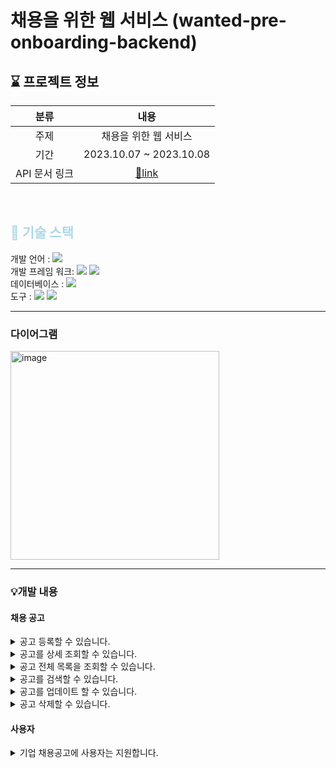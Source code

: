 # 채용을 위한 웹 서비스 (wanted-pre-onboarding-backend)

## ⌛️ 프로젝트 정보

|    분류     |                                                 내용                                                  |  
|:---------:|:---------------------------------------------------------------------------------------------------:|
|    주제     |                                               채용을 위한 웹 서비스                                              |
|    기간     |                                       2023.10.07 ~      2023.10.08                                 |
| API 문서 링크 | [🔗link]() |

<br>

## <span style="color:lightblue"> 🔨 기술 스택

개발 언어 : <img src="https://img.shields.io/badge/JAVA-17-FFFFFF?style=flate&logo=openjdk&logoColor=FFFFFF">
<br>
개발 프레임 워크: <img src="https://img.shields.io/badge/SpringBoot-3.1.1-6DB33F?style=flate&logo=SpringBoot&logoColor=6DB33F">
<img src="https://img.shields.io/badge/junit5-FFFFFF?style=flate&logo=junit5&logoColor=junit5">
<br>
데이터베이스 : <img src="https://img.shields.io/badge/SQLite3-003B57?style=for-the-badge&logo=SQLite&logoColor=white" >
<br>
도구 : <img src="https://img.shields.io/badge/GitHub-181717?style=flate&logo=GitHub&logoColor=white">
<img src="https://img.shields.io/badge/postman-FFFFFF?style=flate&logo=postman&logoColor=postman">
<br>

--- 

### 다이어그램
<img width="334" alt="image" src="https://github.com/walwaljj/wanted-pre-onboarding-backend/assets/108582847/257a0dc3-9763-4bac-a734-9a380220ed55">

--- 
### 💡개발 내용
#### 채용 공고
<details>
<summary> 공고 등록할 수 있습니다. </summary>
<div markdown="1">
<br>
<strong>API: POST /jobs/create</strong>
<br><br>
<ul>
  <img width="609" alt="등록" src="https://github.com/walwaljj/wanted-pre-onboarding-backend/assets/108582847/cfd4bb28-3905-4c28-ae54-b85c6358769c"><br>
<li> ❗이 때 , "id", "companyName" 의 정보가 Company DB 에 있는 정보와 상이하다면 등록 불가. </li>
<img width="612" alt="등록예외" src="https://github.com/walwaljj/wanted-pre-onboarding-backend/assets/108582847/76425f3b-2c14-497b-a9f8-9ba585fce9c9">
</ul><br><br>
</div>
</details>

<details>
<summary> 공고를 상세 조회할 수 있습니다. </summary>
<div markdown="1">
<br>
<strong>API: GET /jobs/{jobId}</strong>
<br><br>
<ul>
  <img width="612" alt="image" src="https://github.com/walwaljj/wanted-pre-onboarding-backend/assets/108582847/71694c70-fdb5-4c02-ac74-6e9f9a0ff5ed"><br>
<li> ➕ 채용내용, 회사가 올린 다른 채용공고가 추가 포함 됨 </li>
<img width="484" alt="image" src="https://github.com/walwaljj/wanted-pre-onboarding-backend/assets/108582847/99aa6f07-672e-4233-9656-9a57c2bf4973"><br>
<li> ❗일치하는 jobId 가 없을 경우</li>
<img width="607" alt="image" src="https://github.com/walwaljj/wanted-pre-onboarding-backend/assets/108582847/a67e165a-3d07-4b18-a191-30650028abd8"><br><br>
</ul>
</div>
</details>

<details>
<summary> 공고 전체 목록을 조회할 수 있습니다. </summary>
<div markdown="1">
<br>
<strong>API: GET /jobs</strong>
<br><br>
<ul>
 <img width="611" alt="image" src="https://github.com/walwaljj/wanted-pre-onboarding-backend/assets/108582847/1ed6a0bc-bebf-4caa-8de6-1cad08873ee5"><br><br>
</ul>
</div>
</details>

<details>
<summary> 공고를 검색할 수 있습니다. </summary>
<div markdown="1">
<br>
<strong>API: GET /jobs/search?searchWord={searchWord} </strong>
<br><br>
<ul>
  <li> 포지션 : 검색하는 포지션이 검색 키워드와 정확하게 일치해야 목록에 표시 </li>
  <img width="623" alt="image" src="https://github.com/walwaljj/wanted-pre-onboarding-backend/assets/108582847/d1b13f2a-d93b-4bd9-a019-dfa6e6f4bc7c"><br>
  <li> 회사명 : 회사명에 검색 키워드가 포함되어 있다면 목록에 표시 </li>
  <img width="587" alt="image" src="https://github.com/walwaljj/wanted-pre-onboarding-backend/assets/108582847/1291a65d-e45c-41cf-8db4-124609b6096f"><br>
  <li> ❗일치하는 검색 결과가 없을 경우</li>
  <img width="656" alt="image" src="https://github.com/walwaljj/wanted-pre-onboarding-backend/assets/108582847/4b82ceee-a103-46b2-a8ed-053682c0046e">
  <li> ➕ 중복 내용 ( 예를 들어, 포지션 - BE , 회사명 - ..BE.. 가 포함될 때 )을 고려해 Set 사용 </li><br><br>
</ul>
</div>
</details>

<details>
<summary> 공고를 업데이트 할 수 있습니다. </summary>
<div markdown="1">
<br>
<strong>API: PUT /jobs/{jobId}</strong>
<br><br>
<ul>
  <li> 업데이트 전 jobId 1 검색</li>
  <img width="444" alt="image" src="https://github.com/walwaljj/wanted-pre-onboarding-backend/assets/108582847/f6832405-dfeb-4e08-8fde-83ebf137dabc">
  <br><br>

  <li> 업데이트 jobId 1</li>
  <img width="680" alt="image" src="https://github.com/walwaljj/wanted-pre-onboarding-backend/assets/108582847/f6891a61-6eae-4297-a0a2-df14fb67b51e">
  <br><br>

  <li> 업데이트 후 jobId 1 검색</li>
  <img width="679" alt="image" src="https://github.com/walwaljj/wanted-pre-onboarding-backend/assets/108582847/5fc09e71-0c99-4165-8909-8cfe70b9cfd3"><br>

  <li> ❗jobId 와 companyId 가 매칭되지 않을 때 </li>
  <img width="683" alt="image" src="https://github.com/walwaljj/wanted-pre-onboarding-backend/assets/108582847/71ab1920-aeab-4c73-971c-0768febf1f4e"><br>
  
  <li> ➕ @Setter 지양을 위해 Job 클래스에 jobUpdate 를 구현. ( JobId , companyId , companyName 을 제외를 제외한 나머지 모두 변경 가능)</li>
  <img width="349" alt="image" src="https://github.com/walwaljj/wanted-pre-onboarding-backend/assets/108582847/0b76d44d-5ae0-4232-bc8c-4e0e6e7cf7be"><br>

</ul><br>
</div>
</details>

<details>
<summary> 공고 삭제할 수 있습니다. </summary>
<div markdown="1">
<br>
<strong>API: DELETE /jobs/{jobId}</strong>
<br><br>
<ul>
  <img width="675" alt="image" src="https://github.com/walwaljj/wanted-pre-onboarding-backend/assets/108582847/b7849fc2-e9b3-469d-aeb2-218445f49f84">
  <li> 삭제된 jobId 1 </li><br>
  <img width="449" alt="image" src="https://github.com/walwaljj/wanted-pre-onboarding-backend/assets/108582847/73b9cafc-6a1c-46a4-9366-e73bfc5ad86a">
</ul><br><br>
</div>
</details>


#### 사용자
<details>
<summary> 기업 채용공고에 사용자는 지원합니다. </summary>
<div markdown="1">
<br>
<strong>API: POST /users/{userId}/support?jobId={jobId}</strong>
<br><br>
<ul>
  <img width="679" alt="image" src="https://github.com/walwaljj/wanted-pre-onboarding-backend/assets/108582847/006fa548-e042-45a0-b3fc-201152c4506f">
  <li> 지원 정보가 담긴 테이블</li>
  <img width="243" alt="image" src="https://github.com/walwaljj/wanted-pre-onboarding-backend/assets/108582847/9e351fed-5d4f-46df-a931-e55a2367f199">

<li> ❗같은 사용자가 같은 job 에 중복 지원하려 할 때</li>
  <img width="679" alt="image" src="https://github.com/walwaljj/wanted-pre-onboarding-backend/assets/108582847/2c912c24-3967-4932-92eb-60ee4f4f7b56"><br>
<li> ❗userId 를 찾을 수 없을 때</li>
<img width="680" alt="image" src="https://github.com/walwaljj/wanted-pre-onboarding-backend/assets/108582847/005fd199-7d10-44bb-870b-7dc8a8d1e8d0">
<li> ❗jobId 를 찾을 수 없을 때</li>
<img width="682" alt="image" src="https://github.com/walwaljj/wanted-pre-onboarding-backend/assets/108582847/cae93ed8-fd27-4df7-8b83-89a24417dbf4">




</ul><br><br>
</div>
</details>

